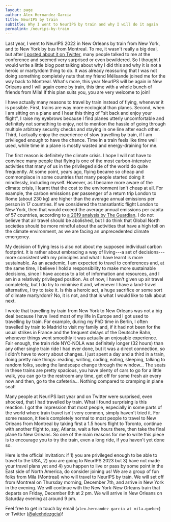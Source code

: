 ```yaml
---
layout: page
author: Alex Hernandez-Garcia
title: NeurIPS by train
subtitle: Why I went to NeurIPS by train and why I will do it again
permalink: /neurips-by-train
---
```

Last year, I went to NeurIPS 2022 in New Orleans by train from New York, and to New York by bus from Montreal. To me, it wasn't really a big deal, but after [I posted about it on Twitter](https://x.com/alexhdezgcia/status/1596008843536105472?s=20), many people talked to me at the conference and seemed very surprised or even bewildered. So I thought I would write a little blog post talking about why I did this and why it is not a heroic or martyrdom thing to do. It was already reassuring that I was not doing something completely nuts that my friend Mélisande joined me for the way back to Montreal. What's more, this year NeurIPS will be again in New Orleans and I will again come by train, this time with a whole bunch of friends from Mila! If this plan suits you, you are very welcome to join!

I have actually many reasons to travel by train instead of flying, whenever it is possible. First, trains are way more ecological than planes. Second, when I am sitting on a plane and I hear this thing of "sit back and enjoy your flight", I raise my eyebrows because I find planes utterly uncomfortable and definitely not something to enjoy, not to mention the hassle of going through multiple arbitrary security checks and staying in one line after each other. Third, I actually enjoy the experience of slow travelling by train, if I am privileged enough to have the chance. Time in a train feels like time well used, while time in a plane is mostly wasted and energy-draining for me.

The first reason is definitely the climate crisis. I hope I will not have to convince many people that flying is one of the most carbon-intensive activities that many of us in the privileged side of the world do quite frequently. At some point, years ago, flying became so cheap and commonplace in some countries that many people started doing it mindlessly, including myself. However, as I became more aware of the climate crisis, I learnt that the cost to the environment isn't cheap at all. For example, the carbon emissions per passenger of a return trip London to Rome (about 230 kg) are higher than the average annual emissions per person in 17 countries. If we considered the transatlantic flight London to New York, then that would exceed the average annual emissions per capita of 57 countries, according to [a 2019 analysis by The Guardian](https://www.theguardian.com/environment/ng-interactive/2019/jul/19/carbon-calculator-how-taking-one-flight-emits-as-much-as-many-people-do-in-a-year). I do not believe that air travel should be abolished, but I do think that Global North societies should be more mindful about the activities that have a high toll on the climate environment, as we are facing an unprecedented climate emergency.

My decision of flying less is also not about my supposed individual carbon footprint. It is rather about embracing a way of living---a set of decisions---more consistent with my principles and what I have learnt is more sustainable. As an academic, I am expected to travel to conferences and, at the same time, I believe I hold a responsibility to make more sustainable decisions, since I have access to a lot of information and resources, and I am in a relatively privileged position. As of now, I haven't given up air travel completely, but I do try to minimise it and, whenever I have a land-travel alternative, I try to take it. Is this a heroic act, a huge sacrifice or some sort of climate martyrdom? No, it is not, and that is what I would like to talk about next.

I wrote that travelling by train from New York to New Orleans was not a big deal because I have lived most of my life in Europe and I got used to travelling by train. For example, during my PhD time in Berlin, I often travelled by train to Madrid to visit my family and, if it had not been for the usual strikes in France and the frequent delays of the Deutsche Bahn, whenever things went smoothly it was actually an enjoyable experience. Fair enough, the train ride NYC-NOLA was definitely longer (32 hours) than any other single train ride I had ever done, but it was a direct connection, so I didn't have to worry about changes. I just spent a day and a third in a train, doing pretty nice things: reading, writing, coding, eating, sleeping, talking to random folks, seeing the landscape change through the window... The seats in these trains are pretty spacious, you have plenty of cars to go for a little walk, you can go to the restroom any time, get off for some fresh air every now and then, go to the cafeteria... Nothing compared to cramping in plane seat!

Many people at NeurIPS last year and on Twitter were surprised, even shocked, that I had travelled by train. What I found surprising is this reaction. I got the impression that most people, especially in some parts of the world where train travel isn't very common, simply haven't tried it. For some reason, it feels completely normal to most people to travel to New Orleans from Montreal by taking first a 1.5 hours flight to Toronto, continue with another flight to, say, Atlanta, wait a few hours there, then take the final plane to New Orleans. So one of the main reasons for me to write this piece is to encourage you to try the train, even a long ride, if you haven't yet done so.

Here is the official invitation: if 1) you are privileged enough to be able to travel to the USA, 2) you are going to NeurIPS 2023 but 3) have not made your travel plans yet and 4) you happen to live or pass by some point in the East side of North America, do consider joining us! We are a group of fun folks from Mila (Montreal) who will travel to NeurIPS by train. We will set off from Montreal on Thursday morning, December 7th, and arrive in New York in the evening. We will continue with the New York-New Orleans train that departs on Friday, December 8th at 2 pm. We will arrive in New Orleans on Saturday evening at around 9 pm. 

Feel free to get in touch by email (`alex.hernandez-garcia at mila.quebec`) or Twitter ([@alexhdezgcia](https://twitter.com/alexhdezgcia))!
